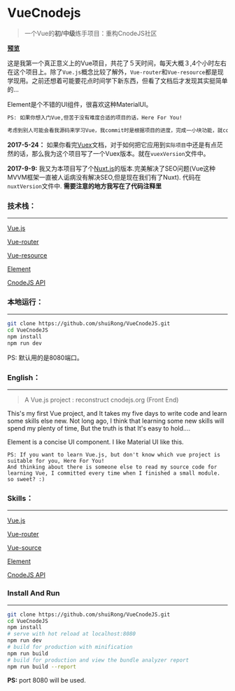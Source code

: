 # VueCnodejs

> 一个Vue的**初/中级**练手项目：重构CnodeJS社区

[**预览**](https://heuristic-stonebraker-33e1b8.netlify.com/#/)

这是我第一个真正意义上的Vue项目，共花了５天时间，每天大概３,4个小时左右在这个项目上。除了`Vue.js`概念比较了解外，`Vue-router`和`Vue-resource`都是现学现用。之前还想着可能要花点时间学下新东西，但看了文档后才发现其实挺简单的...

Element是个不错的UI组件，很喜欢这种MaterialUI。

```bash
PS: 如果你想入门Vue,但苦于没有难度合适的项目的话，Here For You!

考虑到别人可能会看我源码来学习Vue，我commit时是根据项目的进度，完成一小块功能，就commit一次。贴心吧，嘻嘻。
```



**2017-5-24：** 如果你看完[Vuex](https://vuex.vuejs.org/zh-cn/)文档，对于如何把它应用到`实际项目`中还是有点茫然的话，那么我为这个项目写了一个Vuex版本。就在`vuexVersion`文件中。

**2017-9-9:** 我又为本项目写了个[Nuxt.js](https://zh.nuxtjs.org/)的版本.完美解决了SEO问题(Vue这种MVVM框架一直被人诟病没有解决SEO,但是现在我们有了Nuxt). 代码在`nuxtVersion`文件中. **需要注意的地方我写在了代码注释里**



### 技术栈：

---

[Vue.js](https://cn.vuejs.org/)

[Vue-router](https://router.vuejs.org/zh-cn/)

[Vue-resource](https://etianqq.gitbooks.io/vue2/content/chapter2-vue-resource.html)

[Element](http://element.eleme.io/#/zh-CN/component/installation)

[CnodeJS API](https://cnodejs.org/api)

### 本地运行：

---

```bash
git clone https://github.com/shuiRong/VueCnodeJS.git
cd VueCnodeJS
npm install
npm run dev
```

PS: 默认用的是8080端口。



### English：

---



> A Vue.js project : reconstruct cnodejs.org (Front End)

This's my first Vue project, and It takes my five days to write code and learn some skills else new. Not long ago, I think that learning some new skills will spend my plenty of time, But the truth is that It's easy to hold....

Element is a concise UI component. I like Material UI like this.

```shell
PS: If you want to learn Vue.js, but don't know which vue project is suitable for you, Here For You!
And thinking about there is someone else to read my source code for learning Vue, I committed every time when I finished a small module.
so sweet? :)
```
### Skills：

---

[Vue.js](https://cn.vuejs.org/)

[Vue-router](https://router.vuejs.org/zh-cn/)

[Vue-source](https://etianqq.gitbooks.io/vue2/content/chapter2-vue-resource.html)

[Element](http://element.eleme.io/#/zh-CN/component/installation)

[CnodeJS API](https://cnodejs.org/api)

### Install And Run 

---



``` bash
git clone https://github.com/shuiRong/VueCnodeJS.git
cd VueCnodeJS
npm install
# serve with hot reload at localhost:8080
npm run dev
# build for production with minification
npm run build
# build for production and view the bundle analyzer report
npm run build --report
```

**PS:** port 8080 will be used.


